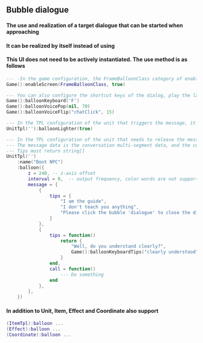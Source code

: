 ## Bubble dialogue

#### The use and realization of a target dialogue that can be started when approaching

#### It can be realized by itself instead of using

#### This UI does not need to be actively instantiated. The use method is as follows

```lua
--- -In the game configuration, the FrameBalloonClass category of enableScreen must be enabled
Game():enableScreen(FrameBalloonClass, true)

--- You can also configure the shortcut keys of the dialog, play the layer sound effect and volume, and switch the sound effect and volume
Game():balloonKeyboard('F')
Game():balloonVoicePop(nil, 70)
Game():balloonVoiceFlip("chatClick", 15)

--- In the TPL configuration of the unit that triggers the message, it needs to be configured as a lighter
UnitTpl(''):balloonLighter(true)

--- In the TPL configuration of the unit that needs to release the message, the balloon data needs to be configured
--- The message data is the conversation multi-segment data, and the conversation can be switched if there are multiple groups in it
--- Tips must return string[]
UnitTpl('')
    :name("Boot NPC")
    :balloon({
        z = 240, -- z-axis offset
        interval = 0,  -- output frequency, color words are not supported
        message = {
            { 
                tips = { 
                    "I am the guide", 
                    "I don't teach you anything", 
                    "Please click the bubble 'dialogue' to close the dialogue",
                }
            },
            {
                tips = function()
                    return {
                        "Well, do you understand clearly?",
                        Game():balloonKeyboardTips("clearly understood")
                    }
                end,
                call = function()
                    --- Do something
                end
            },
        },
    })
```

#### In addition to Unit, Item, Effect and Coordinate also support

```lua
(ItemTpl):balloon ...
(Effect):balloon ...
(Coordinate):balloon ...
```
